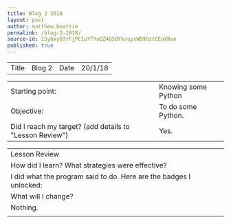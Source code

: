 ```yaml
---
title: Blog 2 2018
layout: post
author: matthew.beattie
permalink: /blog-2-2018/
source-id: 15ybxy07rFjPC1uYTYoQZ4Q5QYksuysW09GztCEoXRvo
published: true
---
```

<table>
  <tr>
    <td>Title</td>
    <td>Blog 2</td>
    <td>Date</td>
    <td>20/1/18</td>
  </tr>
</table>


<table>
  <tr>
    <td>Starting point:</td>
    <td>Knowing some Python</td>
  </tr>
  <tr>
    <td>Objective:</td>
    <td>To do some Python.</td>
  </tr>
  <tr>
    <td>Did I reach my target? 
(add details to "Lesson Review")</td>
    <td>Yes.</td>
  </tr>
</table>


<table>
  <tr>
    <td>Lesson Review</td>
  </tr>
  <tr>
    <td>How did I learn? What strategies were effective? </td>
  </tr>
  <tr>
    <td> I did what the program said to do. Here are the badges I unlocked:</td>
  </tr>
  <tr>
    <td>What will I change? </td>
  </tr>
  <tr>
    <td>Nothing.
</td>
  </tr>
  <tr>
    <td></td>
  </tr>
</table>


